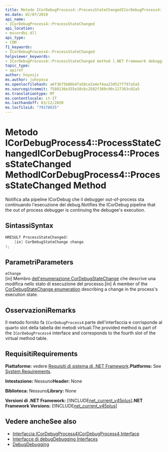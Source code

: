 ```yaml
---
title: Metodo ICorDebugProcess4::ProcessStateChangedICorDebugProcess4::ProcessStateChanged Method
ms.date: 02/07/2019
api_name:
- ICorDebugProcess4::ProcessStateChanged
api_location:
- mscordbi.dll
api_type:
- COM
f1_keywords:
- ICorDebugProcess4::ProcessStateChanged
helpviewer_keywords:
- ICorDebugProcess4::ProcessStateChanged method [.NET Framework debugging]
topic_type:
- apiref
author: hoyosjs
ms.author: juhoyosa
ms.openlocfilehash: a6f36f5b86b4fa58ce2a4ef4aa23d527f797a5a5
ms.sourcegitcommit: 7588136e355e10cbc2582f389c90c127363c02a5
ms.translationtype: MT
ms.contentlocale: it-IT
ms.lasthandoff: 03/12/2020
ms.locfileid: "79178635"
---
```

# <a name="icordebugprocess4processstatechanged-method"></a><span data-ttu-id="58da3-102">Metodo ICorDebugProcess4::ProcessStateChangedICorDebugProcess4::ProcessStateChanged Method</span><span class="sxs-lookup"><span data-stu-id="58da3-102">ICorDebugProcess4::ProcessStateChanged Method</span></span>

<span data-ttu-id="58da3-103">Notifica alla pipeline ICorDebug che il debugger out-of-process sta continuando l'esecuzione del debug.</span><span class="sxs-lookup"><span data-stu-id="58da3-103">Notifies the ICorDebug pipeline that the out of process debugger is continuing the debugee's execution.</span></span>

## <a name="syntax"></a><span data-ttu-id="58da3-104">Sintassi</span><span class="sxs-lookup"><span data-stu-id="58da3-104">Syntax</span></span>

```cpp
HRESULT ProcessStateChanged(
    [in] CorDebugStateChange change
);
```

## <a name="parameters"></a><span data-ttu-id="58da3-105">Parametri</span><span class="sxs-lookup"><span data-stu-id="58da3-105">Parameters</span></span>

 `eChange`\
<span data-ttu-id="58da3-106">[in] Membro [dell'enumerazione CorDebugStateChange](cordebugstatechange-enumeration.md) che descrive una modifica nello stato di esecuzione del processo.</span><span class="sxs-lookup"><span data-stu-id="58da3-106">[in] A member of the [CorDebugStateChange enumeration](cordebugstatechange-enumeration.md) describing a change in the process's execution state.</span></span>

## <a name="remarks"></a><span data-ttu-id="58da3-107">Osservazioni</span><span class="sxs-lookup"><span data-stu-id="58da3-107">Remarks</span></span>

<span data-ttu-id="58da3-108">Il metodo fornito fa `ICorDebugProcess4` parte dell'interfaccia e corrisponde al quarto slot della tabella dei metodi virtuali.</span><span class="sxs-lookup"><span data-stu-id="58da3-108">The provided method is part of the `ICorDebugProcess4` interface and corresponds to the fourth slot of the virtual method table.</span></span>

## <a name="requirements"></a><span data-ttu-id="58da3-109">Requisiti</span><span class="sxs-lookup"><span data-stu-id="58da3-109">Requirements</span></span>

 <span data-ttu-id="58da3-110">**Piattaforme:** vedere [Requisiti di sistema di .NET Framework](../../../../docs/framework/get-started/system-requirements.md).</span><span class="sxs-lookup"><span data-stu-id="58da3-110">**Platforms:** See [System Requirements](../../../../docs/framework/get-started/system-requirements.md).</span></span>

 <span data-ttu-id="58da3-111">**Intestazione:** Nessuno</span><span class="sxs-lookup"><span data-stu-id="58da3-111">**Header:** None</span></span>

 <span data-ttu-id="58da3-112">**Biblioteca:** Nessuno</span><span class="sxs-lookup"><span data-stu-id="58da3-112">**Library:** None</span></span>

 <span data-ttu-id="58da3-113">**Versioni di .NET Framework:** [!INCLUDE[net_current_v45plus](../../../../includes/net-current-v20plus-md.md)]</span><span class="sxs-lookup"><span data-stu-id="58da3-113">**.NET Framework Versions:** [!INCLUDE[net_current_v45plus](../../../../includes/net-current-v20plus-md.md)]</span></span>

## <a name="see-also"></a><span data-ttu-id="58da3-114">Vedere anche</span><span class="sxs-lookup"><span data-stu-id="58da3-114">See also</span></span>

- [<span data-ttu-id="58da3-115">Interfaccia ICorDebugProcess4</span><span class="sxs-lookup"><span data-stu-id="58da3-115">ICorDebugProcess4 Interface</span></span>](icordebugprocess4-interface.md)
- [<span data-ttu-id="58da3-116">Interfacce di debug</span><span class="sxs-lookup"><span data-stu-id="58da3-116">Debugging Interfaces</span></span>](debugging-interfaces.md)
- [<span data-ttu-id="58da3-117">Debug</span><span class="sxs-lookup"><span data-stu-id="58da3-117">Debugging</span></span>](index.md)
